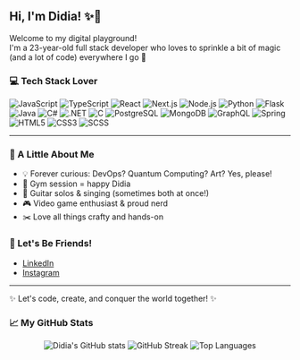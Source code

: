 ## Hi, I'm Didia! ✨🌸

Welcome to my digital playground!  
I'm a 23-year-old full stack developer who loves to sprinkle a bit of magic (and a lot of code) everywhere I go 💖

### 💻 Tech Stack Lover

<p>
  <img src="https://img.shields.io/badge/JavaScript-F7DF1E?logo=javascript&logoColor=black" alt="JavaScript"/>
  <img src="https://img.shields.io/badge/TypeScript-3178C6?logo=typescript&logoColor=white" alt="TypeScript"/>
  <img src="https://img.shields.io/badge/React-20232A?logo=react&logoColor=61DAFB" alt="React"/>
  <img src="https://img.shields.io/badge/Next.js-000?logo=nextdotjs&logoColor=white" alt="Next.js"/>
  <img src="https://img.shields.io/badge/Node.js-339933?logo=nodedotjs&logoColor=white" alt="Node.js"/>
  <img src="https://img.shields.io/badge/Python-3776AB?logo=python&logoColor=white" alt="Python"/>
  <img src="https://img.shields.io/badge/Flask-000?logo=flask&logoColor=white" alt="Flask"/>
  <img src="https://img.shields.io/badge/Java-007396?logo=java&logoColor=white" alt="Java"/>
  <img src="https://img.shields.io/badge/C%23-239120?logo=csharp&logoColor=white" alt="C#"/>
  <img src="https://img.shields.io/badge/.NET-512BD4?logo=dotnet&logoColor=white" alt=".NET"/>
  <img src="https://img.shields.io/badge/C-00599C?logo=c&logoColor=white" alt="C"/>
  <img src="https://img.shields.io/badge/PostgreSQL-4169E1?logo=postgresql&logoColor=white" alt="PostgreSQL"/>
  <img src="https://img.shields.io/badge/MongoDB-47A248?logo=mongodb&logoColor=white" alt="MongoDB"/>
  <img src="https://img.shields.io/badge/GraphQL-E10098?logo=graphql&logoColor=white" alt="GraphQL"/>
  <img src="https://img.shields.io/badge/Spring-6DB33F?logo=spring&logoColor=white" alt="Spring"/>
  <img src="https://img.shields.io/badge/HTML5-E34F26?logo=html5&logoColor=white" alt="HTML5"/>
  <img src="https://img.shields.io/badge/CSS3-1572B6?logo=css3&logoColor=white" alt="CSS3"/>
  <img src="https://img.shields.io/badge/SCSS-CC6699?logo=sass&logoColor=white" alt="SCSS"/>
</p>

---

### 🌈 A Little About Me

- 💡 Forever curious: DevOps? Quantum Computing? Art? Yes, please!
- 💪 Gym session = happy Didia
- 🎸 Guitar solos & singing (sometimes both at once!)
- 🎮 Video game enthusiast & proud nerd
- ✂️ Love all things crafty and hands-on

### 🫶 Let's Be Friends!

- [LinkedIn](your-linkedin-url)  
- [Instagram](your-instagram-url)  

---

✨ Let's code, create, and conquer the world together! ✨

### 📈 My GitHub Stats

<p align="center">
  <img src="https://github-readme-stats.vercel.app/api?username=didia-josefechado-vinci&show_icons=true&theme=tokyonight&hide_border=true" alt="Didia's GitHub stats" />
  <img src="https://streak-stats.demolab.com?user=didia-josefechado-vinci&theme=tokyonight&hide_border=true" alt="GitHub Streak" />
  <img src="https://github-readme-stats.vercel.app/api/top-langs/?username=didia-josefechado-vinci&layout=compact&theme=tokyonight&hide_border=true" alt="Top Languages" />
</p>
